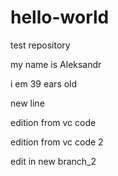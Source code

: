 
# hello-world
test repository

my name is Aleksandr

i em 39 ears old

new line

edition from vc code

edition from vc code 2

edit in new branch_2


